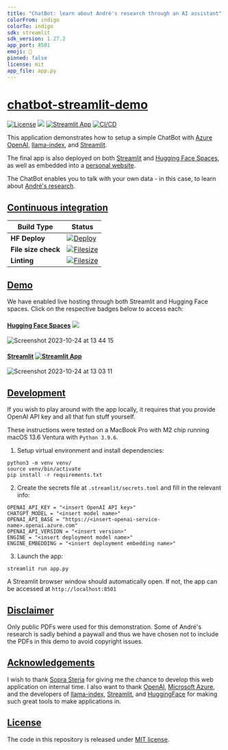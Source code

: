 ```yaml
---
title: "ChatBot: learn about André's research through an AI assistant"
colorFrom: indigo
colorTo: indigo
sdk: streamlit
sdk_version: 1.27.2
app_port: 8501
emoji: 💬
pinned: false
license: mit
app_file: app.py
---
```


# [chatbot-streamlit-demo](https://github.com/andreped/chatbot-streamlit-demo#chatbot-streamlit-demo)

[![License](https://img.shields.io/badge/License-MIT-green.svg)](https://opensource.org/licenses/MIT)
<a target="_blank" href="https://huggingface.co/spaces/andreped/chatbot-streamlit-demo"><img src="https://img.shields.io/badge/🤗%20Hugging%20Face-Spaces-yellow.svg"></a>
[![Streamlit App](https://static.streamlit.io/badges/streamlit_badge_black_white.svg)](https://chatbot-app-demo.streamlit.app)
[![CI/CD](https://github.com/raidionics/AeroPath/actions/workflows/deploy.yml/badge.svg)](https://github.com/raidionics/AeroPath/actions/workflows/deploy.yml)

This application demonstrates how to setup a simple ChatBot with [Azure OpenAI](https://azure.microsoft.com/en-us/products/ai-services/openai-service), [llama-index](https://docs.llamaindex.ai/en/stable/), and [Streamlit](https://streamlit.io).

The final app is also deployed on both [Streamlit](https://chatbot-app-demo.streamlit.app) and [Hugging Face Spaces](https://huggingface.co/spaces/andreped/chatbot-streamlit-demo), as well as embedded into a [personal website](https://andreped.github.io/demos/2023/chatbot/).

The ChatBot enables you to talk with your own data - in this case, to learn about [André's research](https://scholar.google.com/citations?user=U20zUHQAAAAJ).

## [Continuous integration](https://github.com/andreped/chatbot-streamlit-demo#continuous-integration)

| Build Type | Status |
| - | - |
| **HF Deploy** | [![Deploy](https://github.com/andreped/chatbot-streamlit-demo/workflows/Deploy/badge.svg)](https://github.com/andreped/chatbot-streamlit-demo/actions) |
| **File size check** | [![Filesize](https://github.com/andreped/chatbot-streamlit-demo/workflows/Check%20file%20size/badge.svg)](https://github.com/andreped/chatbot-streamlit-demo/actions) |
| **Linting** | [![Filesize](https://github.com/andreped/chatbot-streamlit-demo/workflows/Check%20formatting/badge.svg)](https://github.com/andreped/chatbot-streamlit-demo/actions) |

## [Demo](https://github.com/andreped/chatbot-streamlit-demo#demo)

We have enabled live hosting through both Streamlit and Hugging Face spaces. Click on the respective badges below to access each:

#### [Hugging Face Spaces](https://github.com/andreped/chatbot-streamlit-demo#hugging-face-spaces) <a target="_blank" href="https://huggingface.co/spaces/andreped/chatbot-streamlit-demo"><img src="https://img.shields.io/badge/🤗%20Hugging%20Face-Spaces-yellow.svg"></a>

![Screenshot 2023-10-24 at 13 44 15](https://github.com/andreped/chatbot-streamlit-demo/assets/29090665/610ed8f1-39e9-4842-ab5b-93847678812c)

#### [Streamlit](https://github.com/andreped/chatbot-streamlit-demo#Streamlit) [![Streamlit App](https://static.streamlit.io/badges/streamlit_badge_black_white.svg)](https://chatbot-app-demo.streamlit.app)

![Screenshot 2023-10-24 at 13 03 11](https://github.com/andreped/chatbot-streamlit-demo/assets/29090665/ba82787a-71fc-4d6c-9ae0-c11417df2841)

## [Development](https://github.com/andreped/chatbot-streamlit-demo#Development)

If you wish to play around with the app locally, it requires that you provide OpenAI API key and all that fun stuff yourself.

These instructions were tested on a MacBook Pro with M2 chip running macOS 13.6 Ventura with `Python 3.9.6`.

1. Setup virtual environment and install dependencies:
```
python3 -m venv venv/
source venv/bin/activate
pip install -r requirements.txt
```

2. Create the secrets file at `.streamlit/secrets.toml` and fill in the relevant info:
```
OPENAI_API_KEY = "<insert OpenAI API key>"
CHATGPT_MODEL = "<insert model name>"
OPENAI_API_BASE = "https://<insert-openai-service-name>.openai.azure.com"
OPENAI_API_VERSION = "<insert version>"
ENGINE = "<insert deployment model name>"
ENGINE_EMBEDDING = "<insert deployment embedding name>"
```

3. Launch the app:
```
streamlit run app.py
```

A Streamlit browser window should automatically open. If not, the app can be accessed at `http://localhost:8501`

## [Disclaimer](https://github.com/andreped/chatbot-streamlit-demo#disclaimer)

Only public PDFs were used for this demonstration. Some of André's research is sadly behind a paywall and thus we have chosen not to include the PDFs in this demo to avoid copyright issues.

## [Acknowledgements](https://github.com/andreped/chatbot-streamlit-demo#acknowledgements)

I wish to thank [Sopra Steria](https://www.soprasteria.com) for giving me the chance to develop this web application on internal time. I also want to thank [OpenAI](https://openai.com), [Microsoft Azure](https://azure.microsoft.com/en-us), and the developers of [llama-index](https://www.llamaindex.ai), [Streamlit](https://streamlit.io), and [HuggingFace](https://huggingface.co) for making such great tools to make applications in.

## [License](https://github.com/andreped/chatbot-streamlit-demo#license)

The code in this repository is released under [MIT license](https://github.com/andreped/chatbot-streamlit-demo/blob/main/LICENSE).

